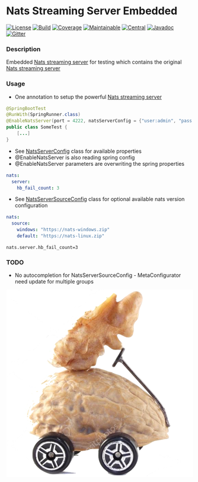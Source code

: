 # Nats Streaming Server Embedded

[![License][License-Image]][License-Url]
[![Build][Build-Status-Image]][Build-Status-Url] 
[![Coverage][Coverage-image]][Coverage-Url] 
[![Maintainable][Maintainable-image]][Maintainable-Url] 
[![Central][Central-image]][Central-Url] 
[![Javadoc][javadoc-image]][javadoc-Url]
[![Gitter][Gitter-image]][Gitter-Url] 

### Description
Embedded [Nats streaming server](https://github.com/nats-io/nats-streaming-server) for testing which contains the original [Nats streaming server](https://github.com/nats-io/nats-streaming-server) 

### Usage
* One annotation to setup the powerful [Nats streaming server](https://github.com/nats-io/nats-streaming-server)
```java
@SpringBootTest
@RunWith(SpringRunner.class)
@EnableNatsServer(port = 4222, natsServerConfig = {"user:admin", "pass:admin"})
public class SomeTest {
    [...]
}
```
* See [NatsServerConfig](https://github.com/YunaBraska/nats-streaming-server-embedded/blob/master/src/main/java/berlin/yuna/natsserver/config/NatsServerConfig.java) class for available properties
* @EnableNatsServer is also reading spring config
* @EnableNatsServer parameters are overwriting the spring properties
```yaml
nats:
  server:
    hb_fail_count: 3
```

* See [NatsServerSourceConfig](https://github.com/YunaBraska/nats-streaming-server-embedded/blob/master/src/main/java/berlin/yuna/natsserver/config/NatsServerSourceConfig.java) class for optional available nats version configuration
```yaml
nats:
  source:
    windows: "https://nats-windows.zip"
    default: "https://nats-linux.zip"
```

```properties
nats.server.hb_fail_count=3
```
### TODO
* No autocompletion for NatsServerSourceConfig - MetaConfigurator need update for multiple groups

![nats-streaming-server-embedded](src/test/resources/banner.png "nats-streaming-server-embedded")

[License-Url]: https://www.apache.org/licenses/LICENSE-2.0
[License-Image]: https://img.shields.io/badge/License-Apache2-blue.svg
[github-release]: https://github.com/YunaBraska/nats-streaming-server-embedded
[Build-Status-Url]: https://travis-ci.org/YunaBraska/nats-streaming-server-embedded
[Build-Status-Image]: https://travis-ci.org/YunaBraska/nats-streaming-server-embedded.svg?branch=master
[Coverage-Url]: https://codecov.io/gh/YunaBraska/nats-streaming-server-embedded?branch=master
[Coverage-image]: https://codecov.io/gh/YunaBraska/nats-streaming-server-embedded/branch/master/graphs/badge.svg
[Version-url]: https://github.com/YunaBraska/nats-streaming-server-embedded
[Version-image]: https://badge.fury.io/gh/YunaBraska%2Fnats-streaming-server-embedded.svg
[Central-url]: https://search.maven.org/#search%7Cga%7C1%7Ca%3A%22nats-streaming-server-embedded%22
[Central-image]: https://maven-badges.herokuapp.com/maven-central/berlin.yuna/nats-streaming-server-embedded/badge.svg
[Maintainable-Url]: https://codeclimate.com/github/YunaBraska/nats-streaming-server-embedded
[Maintainable-image]: https://codeclimate.com/github/YunaBraska/nats-streaming-server-embedded.svg
[Gitter-Url]: https://gitter.im/nats-streaming-server-embedded/Lobby
[Gitter-image]: https://img.shields.io/badge/gitter-join%20chat%20%E2%86%92-brightgreen.svg
[Javadoc-url]: http://javadoc.io/doc/berlin.yuna/nats-streaming-server-embedded
[Javadoc-image]: http://javadoc.io/badge/berlin.yuna/nats-streaming-server-embedded.svg